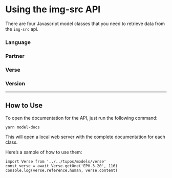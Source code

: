 # Using the img-src API
There are four Javascript model classes that you need to retrieve data from the `img-src` api.

### Language
### Partner
### Verse
### Version

---

## How to Use
To open the documentation for the API, just run the following command:

```
yarn model-docs
```

This will open a local web server with the complete documentation for each class.

Here’s a sample of how to use them:

```
import Verse from '../../tupos/models/verse'
const verse = await Verse.getOne('EPH.3.20', 116)
console.log(verse.reference.human, verse.content)
```
